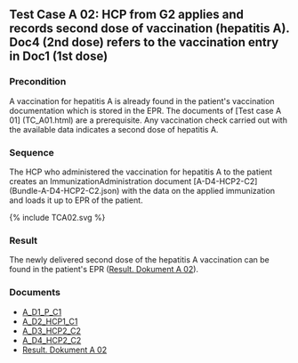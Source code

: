 ## Test Case A 02: HCP from G2 applies and records second dose of vaccination (hepatitis A). Doc4 (2nd dose) refers to the vaccination entry in Doc1 (1st dose)

### Precondition
A vaccination for hepatitis A is already found in the patient's vaccination documentation which is stored in the EPR.
The documents of [Test case A 01] (TC_A01.html) are a prerequisite.
Any vaccination check carried out with the available data indicates a second dose of hepatitis A.


### Sequence
The HCP who administered the vaccination for hepatitis A to the patient creates an ImmunizationAdministration document [A-D4-HCP2-C2] (Bundle-A-D4-HCP2-C2.json) with the data on the applied immunization and loads it up to EPR of the patient.

<div>{% include TCA02.svg %}</div>

### Result
The newly delivered second dose of the hepatitis A vaccination can be found in the patient's EPR ([Result. Dokument A 02](Bundle-RDA02.json)).


### Documents
* [A_D1_P_C1](Bundle-A-D1-P-C1.json)
* [A_D2_HCP1_C1](Bundle-A-D2-HCP1-C1.json)
* [A_D3_HCP2_C2](Bundle-A-D3-HCP2-C2.json)
* [A_D4_HCP2_C2](Bundle-A-D4-HCP2-C2.json)
* [Result. Dokument A 02](Bundle-RDA02.json)
